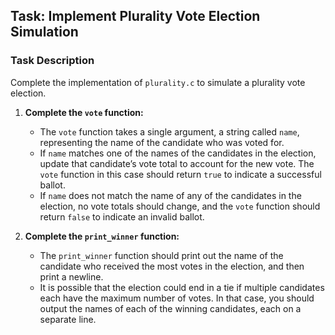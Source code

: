 ## Task: Implement Plurality Vote Election Simulation

### Task Description

Complete the implementation of `plurality.c` to simulate a plurality vote election.

1. **Complete the `vote` function:**

    - The `vote` function takes a single argument, a string called `name`, representing the name of the candidate who was voted for.
    - If `name` matches one of the names of the candidates in the election, update that candidate’s vote total to account for the new vote. The `vote` function in this case should return `true` to indicate a successful ballot.
    - If `name` does not match the name of any of the candidates in the election, no vote totals should change, and the `vote` function should return `false` to indicate an invalid ballot.

2. **Complete the `print_winner` function:**

    - The `print_winner` function should print out the name of the candidate who received the most votes in the election, and then print a newline.
    - It is possible that the election could end in a tie if multiple candidates each have the maximum number of votes. In that case, you should output the names of each of the winning candidates, each on a separate line.
